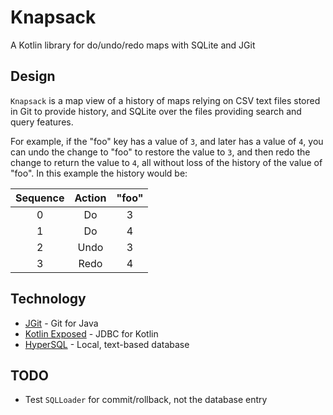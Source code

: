 # Knapsack

A Kotlin library for do/undo/redo maps with SQLite and JGit

## Design

`Knapsack` is a map view of a history of maps relying on CSV text files
stored in Git to provide history, and SQLite over the files providing search
and query features.

For example, if the "foo" key has a value of `3`, and later has a value of
`4`, you can undo the change to "foo" to restore the value to `3`, and then
redo the change to return the value to `4`, all without loss of the history
of the value of "foo".  In this example the history would be:

| Sequence | Action | "foo" |
|:--------:|:------:|:-----:|
| 0        | Do     | 3     |
| 1        | Do     | 4     |
| 2        | Undo   | 3     |
| 3        | Redo   | 4     |

## Technology

* [JGit](https://github.com/eclipse/jgit) - Git for Java
* [Kotlin Exposed](https://github.com/JetBrains/Exposed) - JDBC for Kotlin
* [HyperSQL](http://hsqldb.org/doc/guide/texttables-chapt.html) - Local,
  text-based database

## TODO

* Test `SQLLoader` for commit/rollback, not the database entry
